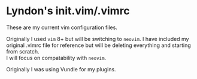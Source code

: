 # Lyndon's init.vim/.vimrc

These are my current vim configuration files.

Originally I used `vim` 8+ but will be switching to `neovim`. I have included my
original .vimrc file for reference but will be deleting everything and starting
from scratch.  
I will focus on compatability with `neovim`.

Originally I was using Vundle for my plugins.
